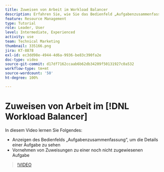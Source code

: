 ```yaml
---
title: Zuweisen von Arbeit im Workload Balancer
description: Erfahren Sie, wie Sie das Bedienfeld „Aufgabenzusammenfassung“ anzeigen und Zuweisungen zu einer noch nicht zugewiesenen Aufgabe vornehmen können.
feature: Resource Management
type: Tutorial
role: Leader, User
level: Intermediate, Experienced
activity: use
team: Technical Marketing
thumbnail: 335166.png
jira: KT-8878
exl-id: ec3dd98e-4944-4d6a-9936-be83c390fa2e
doc-type: video
source-git-commit: d17df7162ccaab6b62db34209f50131927c0a532
workflow-type: tm+mt
source-wordcount: '50'
ht-degree: 100%

---
```


# Zuweisen von Arbeit im [!DNL Workload Balancer]

In diesem Video lernen Sie Folgendes:

* Anzeigen des Bedienfelds „Aufgabenzusammenfassung“, um die Details einer Aufgabe zu sehen
* Vornehmen von Zuweisungen zu einer noch nicht zugewiesenen Aufgabe


>[!VIDEO](https://video.tv.adobe.com/v/335166/?quality=12&learn=on&enablevpops)
